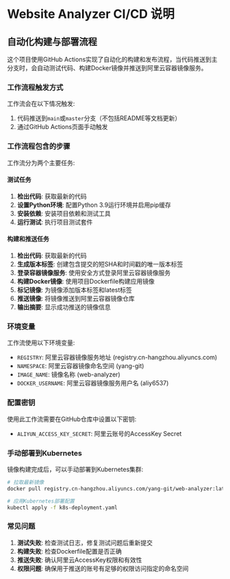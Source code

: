 # Website Analyzer CI/CD 说明

## 自动化构建与部署流程

这个项目使用GitHub Actions实现了自动化的构建和发布流程，当代码推送到主分支时，会自动测试代码、构建Docker镜像并推送到阿里云容器镜像服务。

### 工作流程触发方式

工作流会在以下情况触发:
1. 代码推送到`main`或`master`分支（不包括README等文档更新）
2. 通过GitHub Actions页面手动触发

### 工作流程包含的步骤

工作流分为两个主要任务:

#### 测试任务
1. **检出代码**: 获取最新的代码
2. **设置Python环境**: 配置Python 3.9运行环境并启用pip缓存
3. **安装依赖**: 安装项目依赖和测试工具
4. **运行测试**: 执行项目测试套件

#### 构建和推送任务
1. **检出代码**: 获取最新的代码
2. **生成版本标签**: 创建包含提交的短SHA和时间戳的唯一版本标签
3. **登录容器镜像服务**: 使用安全方式登录阿里云容器镜像服务
4. **构建Docker镜像**: 使用项目Dockerfile构建应用镜像
5. **标记镜像**: 为镜像添加版本标签和latest标签
6. **推送镜像**: 将镜像推送到阿里云容器镜像仓库
7. **输出摘要**: 显示成功推送的镜像信息

### 环境变量

工作流使用以下环境变量:

- `REGISTRY`: 阿里云容器镜像服务地址 (registry.cn-hangzhou.aliyuncs.com)
- `NAMESPACE`: 阿里云容器镜像命名空间 (yang-git)
- `IMAGE_NAME`: 镜像名称 (web-analyzer)
- `DOCKER_USERNAME`: 阿里云容器镜像服务用户名 (aliy6537)

### 配置密钥

使用此工作流需要在GitHub仓库中设置以下密钥:

- `ALIYUN_ACCESS_KEY_SECRET`: 阿里云账号的AccessKey Secret

### 手动部署到Kubernetes

镜像构建完成后，可以手动部署到Kubernetes集群:

```bash
# 拉取最新镜像
docker pull registry.cn-hangzhou.aliyuncs.com/yang-git/web-analyzer:latest

# 应用Kubernetes部署配置
kubectl apply -f k8s-deployment.yaml
```

### 常见问题

1. **测试失败**: 检查测试日志，修复测试问题后重新提交
2. **构建失败**: 检查Dockerfile配置是否正确
3. **推送失败**: 确认阿里云AccessKey权限和有效性
4. **权限问题**: 确保用于推送的账号有足够的权限访问指定的命名空间 